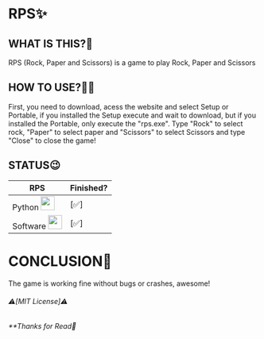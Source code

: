 # **RPS✨**

## **WHAT IS THIS?👀**
 RPS (Rock, Paper and Scissors) is a game to play Rock, Paper and Scissors
## **HOW TO USE?🤷‍♂️**
  First, you need to download, acess the website and select Setup or Portable, if you installed the Setup execute and wait to download, but if you installed the Portable, only execute the "rps.exe". Type "Rock" to select rock, "Paper" to select paper and "Scissors" to select Scissors and type "Close" to close the
  game!
## STATUS😉
 RPS | Finished?
 ---       | ---
 Python <img src="https://images.icon-icons.com/112/PNG/512/python_18894.png" width="28px">| [✅]
 Software <img src="https://cdn-icons-png.flaticon.com/512/7308/7308168.png" width="28px">| [✅]
# CONCLUSION🌟
 The game is working fine without bugs or crashes, awesome!

###### ⚠️[MIT License]⚠️
###### ***Thanks for Read🙏*